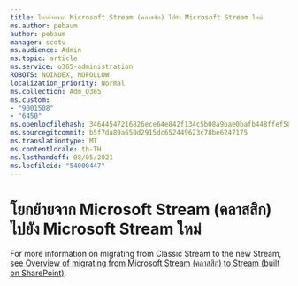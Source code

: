 ```yaml
---
title: โยกย้ายจาก Microsoft Stream (คลาสสิก) ไปยัง Microsoft Stream ใหม่
ms.author: pebaum
author: pebaum
manager: scotv
ms.audience: Admin
ms.topic: article
ms.service: o365-administration
ROBOTS: NOINDEX, NOFOLLOW
localization_priority: Normal
ms.collection: Adm_O365
ms.custom:
- "9001508"
- "6450"
ms.openlocfilehash: 34644547216826ece64e842f134c5b08a9bae0bafb448ffef589db78c3263c5a
ms.sourcegitcommit: b5f7da89a650d2915dc652449623c78be6247175
ms.translationtype: MT
ms.contentlocale: th-TH
ms.lasthandoff: 08/05/2021
ms.locfileid: "54000447"
---
```

# <a name="migrate-from-microsoft-stream-classic-to-the-new-microsoft-stream"></a>โยกย้ายจาก Microsoft Stream (คลาสสิก) ไปยัง Microsoft Stream ใหม่

For more information on migrating from Classic Stream to the new Stream, [see Overview of migrating from Microsoft Stream (คลาสสิก) to Stream (built on SharePoint)](/stream/streamnew/stream-classic-to-new-migration-overview).